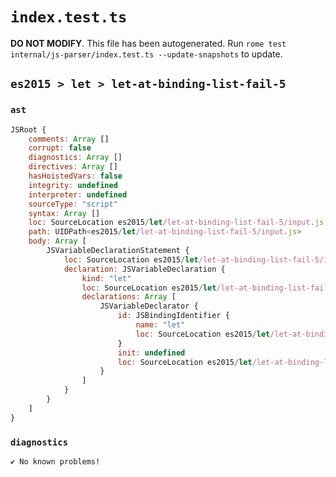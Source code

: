 # `index.test.ts`

**DO NOT MODIFY**. This file has been autogenerated. Run `rome test internal/js-parser/index.test.ts --update-snapshots` to update.

## `es2015 > let > let-at-binding-list-fail-5`

### `ast`

```javascript
JSRoot {
	comments: Array []
	corrupt: false
	diagnostics: Array []
	directives: Array []
	hasHoistedVars: false
	integrity: undefined
	interpreter: undefined
	sourceType: "script"
	syntax: Array []
	loc: SourceLocation es2015/let/let-at-binding-list-fail-5/input.js 1:0-2:0
	path: UIDPath<es2015/let/let-at-binding-list-fail-5/input.js>
	body: Array [
		JSVariableDeclarationStatement {
			loc: SourceLocation es2015/let/let-at-binding-list-fail-5/input.js 1:0-1:7
			declaration: JSVariableDeclaration {
				kind: "let"
				loc: SourceLocation es2015/let/let-at-binding-list-fail-5/input.js 1:0-1:7
				declarations: Array [
					JSVariableDeclarator {
						id: JSBindingIdentifier {
							name: "let"
							loc: SourceLocation es2015/let/let-at-binding-list-fail-5/input.js 1:4-1:7 (let)
						}
						init: undefined
						loc: SourceLocation es2015/let/let-at-binding-list-fail-5/input.js 1:4-1:7
					}
				]
			}
		}
	]
}
```

### `diagnostics`

```
✔ No known problems!

```
